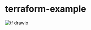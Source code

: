 # terraform-example

![tf drawio](https://github.com/user-attachments/assets/21fa1dd8-2ddd-4b80-9f1f-56cee5f0ef65)


